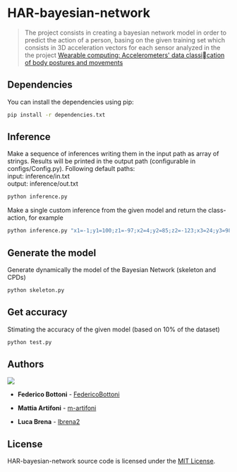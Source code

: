 # HAR-bayesian-network

> The project consists in creating a bayesian network model in order to predict the action of a person, basing on the given training set which consists in 3D acceleration vectors for each sensor analyzed in the the project [Wearable computing: Accelerometers' data classication of body postures and movements](http://groupware.les.inf.puc-rio.br/har)

## Dependencies

You can install the dependencies using pip:

```bash
pip install -r dependencies.txt
```

## Inference

Make a sequence of inferences writing them in the input path as array of strings. Results will be printed in the output path (configurable in configs/Config.py). Following default paths:  
input: inference/in.txt  
output: inference/out.txt

```bash
python inference.py
```

Make a single custom inference from the given model and return the class-action, for example

```bash
python inference.py "x1=-1;y1=100;z1=-97;x2=4;y2=85;z2=-123;x3=24;y3=98;z3=-94;x4=-210;y4=-87;z4=-162"
```

## Generate the model

Generate dynamically the model of the Bayesian Network (skeleton and CPDs)

```bash
python skeleton.py
```

## Get accuracy

Stimating the accuracy of the given model (based on 10% of the dataset)

```bash
python test.py
```

## Authors
<a href="https://github.com/FedericoBottoni/HAR-bayesian-network/graphs/contributors">
  <img src="https://contributors-img.web.app/image?repo=FedericoBottoni/HAR-bayesian-network" />
</a>

* **Federico Bottoni** - [FedericoBottoni](https://github.com/federicobottoni)

* **Mattia Artifoni** - [m-artifoni](https://github.com/m-artifoni)

* **Luca Brena** - [lbrena2](https://github.com/lbrena2)

## License

HAR-bayesian-network source code is licensed under the [MIT License](https://github.com/FedericoBottoni/HAR-bayesian-network/blob/master/LICENSE).
